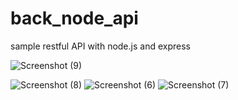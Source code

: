 # back_node_api
sample restful API with node.js and express

![Screenshot (9)](https://user-images.githubusercontent.com/75145283/109436366-60737700-7a34-11eb-975f-d638a32fd177.png)

![Screenshot (8)](https://user-images.githubusercontent.com/75145283/109381136-ae319780-78ed-11eb-814d-92c22c5f1524.png)
![Screenshot (6)](https://user-images.githubusercontent.com/75145283/109380392-ab35a780-78eb-11eb-8f64-37f4eea5d0c9.png)
![Screenshot (7)](https://user-images.githubusercontent.com/75145283/109380491-b25cb580-78eb-11eb-9155-ccf95a5a587e.png)

